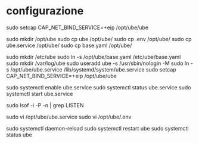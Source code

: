 # configurazione



sudo setcap CAP_NET_BIND_SERVICE=+eip /opt/ube/ube



   sudo mkdir /opt/ube
   sudo cp ube /opt/ube/
   sudo cp .env /opt/ube/
   sudo cp ube.service /opt/ube/
   sudo cp base.yaml /opt/ube/

   sudo mkdir /etc/ube
   sudo ln -s /opt/ube/base.yaml  /etc/ube/base.yaml
   sudo mkdir /var/log/ube
   sudo useradd  ube -s /usr/sbin/nologin -M
   sudo ln -s /opt/ube/ube.service /lib/systemd/system/ube.service
   sudo setcap CAP_NET_BIND_SERVICE=+eip /opt/ube/ube


   sudo systemctl enable ube.service 
   sudo systemctl status  ube.service 
   sudo systemctl start  ube.service 

   sudo lsof -i -P -n | grep LISTEN

   sudo vi /opt/ube/ube.service 
   sudo vi /opt/ube/.env 

   sudo systemctl daemon-reload 
   sudo systemctl  restart ube
   sudo systemctl  status ube

